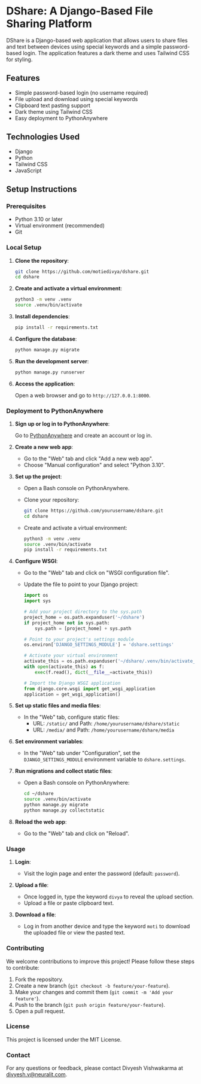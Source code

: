 # DShare: A Django-Based File Sharing Platform

DShare is a Django-based web application that allows users to share files and text between devices using special keywords and a simple password-based login. The application features a dark theme and uses Tailwind CSS for styling.

## Features

- Simple password-based login (no username required)
- File upload and download using special keywords
- Clipboard text pasting support
- Dark theme using Tailwind CSS
- Easy deployment to PythonAnywhere

## Technologies Used

- Django
- Python
- Tailwind CSS
- JavaScript

## Setup Instructions

### Prerequisites

- Python 3.10 or later
- Virtual environment (recommended)
- Git

### Local Setup

1. **Clone the repository**:

    ```bash
    git clone https://github.com/motiedivya/dshare.git
    cd dshare
    ```

2. **Create and activate a virtual environment**:

    ```bash
    python3 -m venv .venv
    source .venv/bin/activate
    ```

3. **Install dependencies**:

    ```bash
    pip install -r requirements.txt
    ```

4. **Configure the database**:

    ```bash
    python manage.py migrate
    ```

5. **Run the development server**:

    ```bash
    python manage.py runserver
    ```

6. **Access the application**:

    Open a web browser and go to `http://127.0.0.1:8000`.

### Deployment to PythonAnywhere

1. **Sign up or log in to PythonAnywhere**:

    Go to [PythonAnywhere](https://www.pythonanywhere.com/) and create an account or log in.

2. **Create a new web app**:

    - Go to the "Web" tab and click "Add a new web app".
    - Choose "Manual configuration" and select "Python 3.10".

3. **Set up the project**:

    - Open a Bash console on PythonAnywhere.
    - Clone your repository:

        ```bash
        git clone https://github.com/yourusername/dshare.git
        cd dshare
        ```

    - Create and activate a virtual environment:

        ```bash
        python3 -m venv .venv
        source .venv/bin/activate
        pip install -r requirements.txt
        ```

4. **Configure WSGI**:

    - Go to the "Web" tab and click on "WSGI configuration file".
    - Update the file to point to your Django project:

        ```python
        import os
        import sys

        # Add your project directory to the sys.path
        project_home = os.path.expanduser('~/dshare')
        if project_home not in sys.path:
            sys.path = [project_home] + sys.path

        # Point to your project's settings module
        os.environ['DJANGO_SETTINGS_MODULE'] = 'dshare.settings'

        # Activate your virtual environment
        activate_this = os.path.expanduser('~/dshare/.venv/bin/activate_this.py')
        with open(activate_this) as f:
            exec(f.read(), dict(__file__=activate_this))

        # Import the Django WSGI application
        from django.core.wsgi import get_wsgi_application
        application = get_wsgi_application()
        ```

5. **Set up static files and media files**:

    - In the "Web" tab, configure static files:
        - URL: `/static/` and Path: `/home/yourusername/dshare/static`
        - URL: `/media/` and Path: `/home/yourusername/dshare/media`

6. **Set environment variables**:

    - In the "Web" tab under "Configuration", set the `DJANGO_SETTINGS_MODULE` environment variable to `dshare.settings`.

7. **Run migrations and collect static files**:

    - Open a Bash console on PythonAnywhere:

        ```bash
        cd ~/dshare
        source .venv/bin/activate
        python manage.py migrate
        python manage.py collectstatic
        ```

8. **Reload the web app**:

    - Go to the "Web" tab and click on "Reload".

### Usage

1. **Login**:

    - Visit the login page and enter the password (default: `password`).

2. **Upload a file**:

    - Once logged in, type the keyword `divya` to reveal the upload section.
    - Upload a file or paste clipboard text.

3. **Download a file**:

    - Log in from another device and type the keyword `moti` to download the uploaded file or view the pasted text.

### Contributing

We welcome contributions to improve this project! Please follow these steps to contribute:

1. Fork the repository.
2. Create a new branch (`git checkout -b feature/your-feature`).
3. Make your changes and commit them (`git commit -m 'Add your feature'`).
4. Push to the branch (`git push origin feature/your-feature`).
5. Open a pull request.

### License

This project is licensed under the MIT License.

### Contact

For any questions or feedback, please contact Divyesh Vishwakarma at divyesh.v@neuralit.com.
